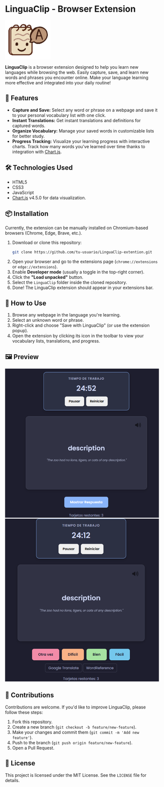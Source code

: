 # LinguaClip - Browser Extension

![LinguaClip Icon](LinguaClip/icons/icon128.png) 

**LinguaClip** is a browser extension designed to help you learn new languages while browsing the web. Easily capture, save, and learn new words and phrases you encounter online. Make your language learning more effective and integrated into your daily routine!

## 🚀 Features

*   **Capture and Save:** Select any word or phrase on a webpage and save it to your personal vocabulary list with one click.
*   **Instant Translations:** Get instant translations and definitions for captured words.
*   **Organize Vocabulary:** Manage your saved words in customizable lists for better study.
*   **Progress Tracking:** Visualize your learning progress with interactive charts. Track how many words you've learned over time thanks to integration with [Chart.js](https://www.chartjs.org/).

## 🛠️ Technologies Used

*   HTML5
*   CSS3
*   JavaScript
*   [Chart.js](https://www.chartjs.org/) v4.5.0 for data visualization.

## 📦 Installation

Currently, the extension can be manually installed on Chromium-based browsers (Chrome, Edge, Brave, etc.).

1.  Download or clone this repository:
    ```bash
    git clone https://github.com/tu-usuario/LinguaClip-extention.git
    ```
2.  Open your browser and go to the extensions page (`chrome://extensions` or `edge://extensions`).
3.  Enable **Developer mode** (usually a toggle in the top-right corner).
4.  Click the **"Load unpacked"** button.
5.  Select the `LinguaClip` folder inside the cloned repository.
6.  Done! The LinguaClip extension should appear in your extensions bar.

## 📖 How to Use

1.  Browse any webpage in the language you're learning.
2.  Select an unknown word or phrase.
3.  Right-click and choose "Save with LinguaClip" (or use the extension popup).
4.  Open the extension by clicking its icon in the toolbar to view your vocabulary lists, translations, and progress.

## 🖼️ Preview
![Flashcard and Pomodoro](screenshots/screenshots.png)
![Flashcard](screenshots/screenshots2.png)

## 🤝 Contributions

Contributions are welcome. If you'd like to improve LinguaClip, please follow these steps:

1.  Fork this repository.
2.  Create a new branch (`git checkout -b feature/new-feature`).
3.  Make your changes and commit them (`git commit -m 'Add new feature'`).
4.  Push to the branch (`git push origin feature/new-feature`).
5.  Open a Pull Request.

## 📄 License

This project is licensed under the MIT License. See the `LICENSE` file for details.
